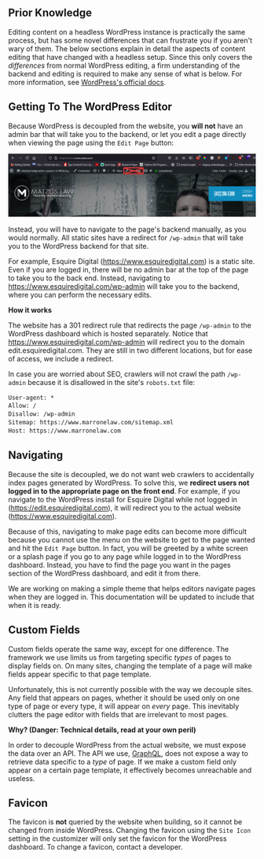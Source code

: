 ## Prior Knowledge

Editing content on a headless WordPress instance is practically the same process, but has some novel differences that can frustrate you if you aren't wary of them. The below sections explain in detail the aspects of content editing that have changed with a headless setup. Since this only covers the _differences_ from normal WordPress editing, a firm understanding of the backend and editing is required to make any sense of what is below. For more information, see [WordPress's official docs](https://wordpress.com/learn/get-published/).

## Getting To The WordPress Editor

Because WordPress is decoupled from the website, you **will not** have an admin bar that will take you to the backend, or let you edit a page directly when viewing the page using the `Edit Page` button:

![Missing Edit Page Button](/_media/missing-edit.png)

Instead, you will have to navigate to the page's backend manually, as you would normally. All static sites have a redirect for `/wp-admin` that will take you to the WordPress backend for that site.

For example, Esquire Digital (https://www.esquiredigital.com) is a static site. Even if you are logged in, there will be no admin bar at the top of the page to take you to the back end. Instead, navigating to https://www.esquiredigital.com/wp-admin will take you to the backend, where you can perform the necessary edits.

**How it works**

The website has a 301 redirect rule that redirects the page `/wp-admin` to the WordPress dashboard which is hosted separately. Notice that https://www.esquiredigital.com/wp-admin will redirect you to the domain edit.esquiredigital.com. They are still in two different locations, but for ease of access, we include a redirect.

In case you are worried about SEO, crawlers will not crawl the path `/wp-admin` because it is disallowed in the site's `robots.txt` file:

```robots.txt
User-agent: *
Allow: /
Disallow: /wp-admin
Sitemap: https://www.marronelaw.com/sitemap.xml
Host: https://www.marronelaw.com
```

## Navigating

Because the site is decoupled, we do not want web crawlers to accidentally index pages generated by WordPress. To solve this, we **redirect users not logged in to the appropriate page on the front end**. For example, if you navigate to the WordPress install for Esquire Digital while not logged in (https://edit.esquiredigital.com), it will redirect you to the actual website (https://www.esquiredigital.com).

Because of this, navigating to make page edits can become more difficult because you cannot use the menu on the website to get to the page wanted and hit the `Edit Page` button. In fact, you will be greeted by a white screen or a splash page if you go to any page while logged in to the WordPress dashboard. Instead, you have to find the page you want in the pages section of the WordPress dashboard, and edit it from there.

We are working on making a simple theme that helps editors navigate pages when they are logged in. This documentation will be updated to include that when it is ready.

## Custom Fields

Custom fields operate the same way, except for one difference. The framework we use limits us from targeting specific _types_ of pages to display fields on. On many sites, changing the template of a page will make fields appear specific to that page template.

Unfortunately, this is not currently possible with the way we decouple sites. Any field that appears on pages, whether it should be used only on one type of page or every type, it will appear on _every_ page. This inevitably clutters the page editor with fields that are irrelevant to most pages.

**Why? (Danger: Technical details, read at your own peril)**

In order to decouple WordPress from the actual website, we must expose the data over an API. The API we use, [GraphQL](https://www.wpgraphql.com/), does not expose a way to retrieve data specific to a _type_ of page. If we make a custom field only appear on a certain page template, it effectively becomes unreachable and useless.

## Favicon

The favicon is **not** queried by the website when building, so it cannot be changed from inside WordPress. Changing the favicon using the `Site Icon` setting in the customizer will only set the favicon for the WordPress dashboard. To change a favicon, contact a developer.
